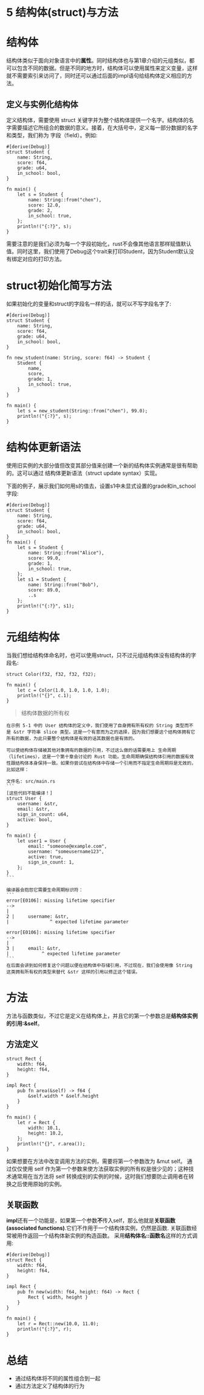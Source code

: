 # 5 结构体(struct)与方法

# 结构体

结构体类似于面向对象语言中的**属性**。同时结构体也与第1章介绍的元组类似，都可以包含不同的数据。但是不同的地方时，结构体可以使用属性来定义变量，这样就不需要索引来访问了，同时还可以通过后面的impl语句给结构体定义相应的方法。

## 定义与实例化结构体
定义结构体，需要使用 struct 关键字并为整个结构体提供一个名字。结构体的名字需要描述它所组合的数据的意义。接着，在大括号中，定义每一部分数据的名字和类型，我们称为 字段（field）。例如:
```
#[derive(Debug)]
struct Student {
    name: String,
    score: f64,
    grade: u64,
    in_school: bool,
}

fn main() {
    let s = Student {
        name: String::from("chen"),
        score: 12.0,
        grade: 2,
        in_school: true,
    };
    println!("{:?}", s);
}
```

需要注意的是我们必须为每一个字段初始化，rust不会像其他语言那样赋值默认值。同时这里，我们使用了Debug这个trait来打印Student，因为Student默认没有绑定对应的打印方法。

# struct初始化简写方法

如果初始化的变量和struct的字段名一样的话，就可以不写字段名字了:

```
#[derive(Debug)]
struct Student {
    name: String,
    score: f64,
    grade: u64,
    in_school: bool,
}

fn new_student(name: String, score: f64) -> Student {
    Student {
        name,
        score,
        grade: 1,
        in_school: true,
    }
}

fn main() {
    let s = new_student(String::from("chen"), 99.0);
    println!("{:?}", s);
}
```

# 结构体更新语法

使用旧实例的大部分值但改变其部分值来创建一个新的结构体实例通常是很有帮助的。这可以通过 结构体更新语法（struct update syntax）实现。

下面的例子，展示我们如何用s的值去，设置s1中未显式设置的grade和in_school字段:

```
#[derive(Debug)]
struct Student {
    name: String,
    score: f64,
    grade: u64,
    in_school: bool,
}
fn main() {
    let s = Student {
        name: String::from("Alice"),
        score: 99.0,
        grade: 1,
        in_school: true,
    };
    let s1 = Student {
        name: String::from("Bob"),
        score: 89.0,
        ..s
    };
    println!("{:?}", s1);
}
```

# 元组结构体

当我们想给结构体命名时，也可以使用struct，只不过元组结构体没有结构体的字段名:
```
struct Color(f32, f32, f32, f32);

fn main() {
    let c = Color(1.0, 1.0, 1.0, 1.0);
    println!("{}", c.1);
}

```
> 结构体数据的所有权

    在示例 5-1 中的 User 结构体的定义中，我们使用了自身拥有所有权的 String 类型而不是 &str 字符串 slice 类型。这是一个有意而为之的选择，因为我们想要这个结构体拥有它所有的数据，为此只要整个结构体是有效的话其数据也是有效的。

    可以使结构体存储被其他对象拥有的数据的引用，不过这么做的话需要用上 生命周期（lifetimes），这是一个第十章会讨论的 Rust 功能。生命周期确保结构体引用的数据有效性跟结构体本身保持一致。如果你尝试在结构体中存储一个引用而不指定生命周期将是无效的，比如这样：

    文件名: src/main.rs
    ```
    [这些代码不能编译！] 
    struct User {
        username: &str,
        email: &str,
        sign_in_count: u64,
        active: bool,
    }

    fn main() {
        let user1 = User {
            email: "someone@example.com",
            username: "someusername123",
            active: true,
            sign_in_count: 1,
        };
    }
    ```

    编译器会抱怨它需要生命周期标识符：
    ```
    error[E0106]: missing lifetime specifier
    -->
    |
    2 |     username: &str,
    |               ^ expected lifetime parameter

    error[E0106]: missing lifetime specifier
    -->
    |
    3 |     email: &str,
    |            ^ expected lifetime parameter
    ```
    在后面会讲到如何修复这个问题以便在结构体中存储引用，不过现在，我们会使用像 String 这类拥有所有权的类型来替代 &str 这样的引用以修正这个错误。


# 方法

方法与函数类似，不过它是定义在结构体上，并且它的第一个参数总是**结构体实例的引用:&self**。

## 方法定义

```
struct Rect {
    width: f64,
    height: f64,
}

impl Rect {
    pub fn area(&self) -> f64 {
        &self.width * &self.height
    }
}

fn main() {
    let r = Rect {
        width: 10.1,
        height: 10.2,
    };
    println!("{}", r.area());
}
```

如果想要在方法中改变调用方法的实例，需要将第一个参数改为 &mut self。
通过仅仅使用 self 作为第一个参数来使方法获取实例的所有权是很少见的；这种技术通常用在当方法将 self 转换成别的实例的时候，这时我们想要防止调用者在转换之后使用原始的实例。

## 关联函数
**impl**还有一个功能是，如果第一个参数**不**传入self，那么他就是**关联函数(associated functions)**.它们不作用于一个结构体实例，仍然是函数.
关联函数经常被用作返回一个结构体新实例的构造函数。
采用**结构体名::函数名**这样的方式调用:
```
#[derive(Debug)]
struct Rect {
    width: f64,
    height: f64,
}

impl Rect {
    pub fn new(width: f64, height: f64) -> Rect {
        Rect { width, height }
    }
}

fn main() {
    let r = Rect::new(10.0, 11.0);
    println!("{:?}", r);
}
```

# 总结

- 通过结构体将不同的属性组合到一起
- 通过方法定义了结构体的行为
